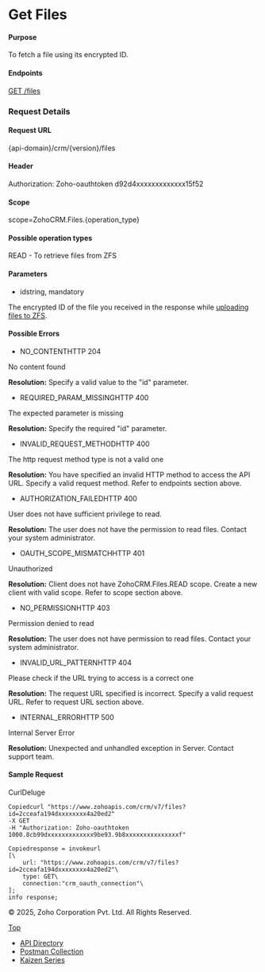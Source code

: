 

# Get Files

#### Purpose

To fetch a file using its encrypted ID.

#### Endpoints

[GET /files](https://www.zoho.com/crm/developer/docs/api/v7/get-files.html)

### Request Details

#### Request URL

{api-domain}/crm/{version}/files

#### Header

Authorization: Zoho-oauthtoken d92d4xxxxxxxxxxxxx15f52

#### Scope

scope=ZohoCRM.Files.{operation\_type}

#### Possible operation types

READ - To retrieve files from ZFS

#### Parameters

- idstring, mandatory



The encrypted ID of the file you received in the response while [uploading files to ZFS](https://www.zoho.com/crm/developer/docs/api/v7/upload-files-to-zfs.html).


#### Possible Errors

- NO\_CONTENTHTTP 204



No content found

**Resolution:** Specify a valid value to the "id" parameter.

- REQUIRED\_PARAM\_MISSINGHTTP 400



The expected parameter is missing

**Resolution:** Specify the required "id" parameter.

- INVALID\_REQUEST\_METHODHTTP 400



The http request method type is not a valid one

**Resolution:** You have specified an invalid HTTP method to access the API URL. Specify a valid request method. Refer to endpoints section above.

- AUTHORIZATION\_FAILEDHTTP 400



User does not have sufficient privilege to read.

**Resolution:** The user does not have the permission to read files. Contact your system administrator.

- OAUTH\_SCOPE\_MISMATCHHTTP 401



Unauthorized

**Resolution:** Client does not have ZohoCRM.Files.READ scope. Create a new client with valid scope. Refer to scope section above.

- NO\_PERMISSIONHTTP 403



Permission denied to read

**Resolution:** The user does not have permission to read files. Contact your system administrator.

- INVALID\_URL\_PATTERNHTTP 404



Please check if the URL trying to access is a correct one

**Resolution:** The request URL specified is incorrect. Specify a valid request URL. Refer to request URL section above.

- INTERNAL\_ERRORHTTP 500



Internal Server Error

**Resolution:** Unexpected and unhandled exception in Server. Contact support team.


#### Sample Request

CurlDeluge

``` curl
Copiedcurl "https://www.zohoapis.com/crm/v7/files?id=2cceafa194dxxxxxxxx4a20ed2"
-X GET
-H "Authorization: Zoho-oauthtoken 1000.8cb99dxxxxxxxxxxxxx9be93.9b8xxxxxxxxxxxxxxxf"
```

``` deluge
Copiedresponse = invokeurl
[\
	url: "https://www.zohoapis.com/crm/v7/files?id=2cceafa194dxxxxxxxx4a20ed2"\
	type: GET\
	connection:"crm_oauth_connection"\
];
info response;
```

© 2025, Zoho Corporation Pvt. Ltd. All Rights Reserved.

[Top](https://www.zoho.com/crm/developer/docs/api/v7/get-files.html#top)

- [API Directory](https://www.zoho.com/crm/developer/docs/api-directory.html?source_from=qlink_)
- [Postman Collection](https://www.postman.com/zohocrmdevelopers/workspace/zoho-crm-developers/overview?source_from=qlink_)
- [Kaizen Series](https://www.zoho.com/crm/developer/docs/kaizen-series-directory.html?source_from=qlink_)